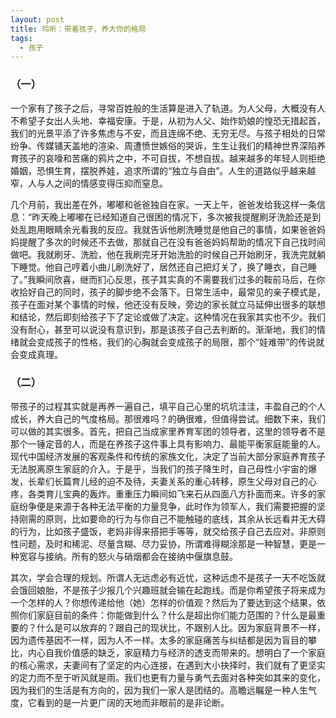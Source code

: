 ```yaml
---
layout: post
title: 玲听：带着孩子，养大你的格局
tags:
  - 孩子
---
```


### （一）

一个家有了孩子之后，寻常百姓般的生活算是进入了轨道。为人父母，大概没有人不希望子女出人头地、幸福安康。于是，从初为人父、始作奶娘的惶恐无措起首，我们的光景平添了许多焦虑与不安，而且连绵不绝、无穷无尽。与孩子相处的日常纷争、传媒铺天盖地的渲染、周遭愤世嫉俗的哭诉，生生让我们的精神世界深陷养育孩子的哀嚎和苦痛的鸦片之中，不可自拔，不想自拔。越来越多的年轻人则拒绝婚姻，恐惧生育，摆脱养娃，追求所谓的“独立与自由”。人生的道路似乎越来越窄，人与人之间的情感变得压抑而窒息。

几个月前，我出差在外，嘟嘟和爸爸独自在家。一天上午，爸爸发给我这样一条信息：“昨天晚上嘟嘟在已经知道自己很困的情况下，多次被我提醒刷牙洗脸还是到处乱跑用眼睛余光看我的反应。我就告诉他刷洗睡觉是他自己的事情，如果爸爸妈妈提醒了多次的时候还不去做，那就自己在没有爸爸妈妈帮助的情况下自己找时间做吧。我就刷牙、洗脸，他在我刷完牙开始洗脸的时候自己开始刷牙，我洗完就躺下睡觉。他自己哼着小曲儿刷洗好了，居然还自己把灯关了，换了睡衣，自己睡了。”我瞬间欣喜，继而扪心反思，孩子其实真的不需要我们过多的鞍前马后，在你收拾好自己的同时，孩子的脚步绝不会落下。日常生活中，最常见的亲子模式是，孩子在面对某个事情的时候，他还没有反映，旁边的家长就立马延伸出很多的联想和结论，然后即刻给孩子下了定论或做了决定。这种情况在我家其实也不少。我们没有耐心，甚至可以说没有意识到，那是该孩子自己去判断的。渐渐地，我们的情绪就会变成孩子的性格，我们的心胸就会变成孩子的局限，那个“娃难带”的传说就会变成真理。


### （二）

带孩子的过程其实就是再养一遍自己，填平自己心里的坑坑洼洼，丰盈自己的个人成长，养大自己的气度格局。那很难吗？的确很难，但值得尝试。细数下来，我们可以做的其实很多。首先，把自己当成家里养育军团的领导者，这里的领导者不是那个一锤定音的人，而是在养孩子这件事上具有影响力、最能平衡家庭能量的人。现代中国经济发展的客观条件和传统的家族文化，决定了当前大部分家庭养育孩子无法脱离原生家庭的介入。于是乎，当我们的孩子降生时，自己母性小宇宙的爆发，长辈们长篇育儿经的迫不及待，夫妻关系的重心转移，原生父母对自己的心疼，各类育儿宝典的轰炸。重重压力瞬间如飞来石从四面八方扑面而来。许多的家庭纷争便是来源于各种无法平衡的力量竞争，此时作为领军人，我们需要把握的坚持刚需的原则，比如要命的行为与你自己不能触碰的底线，其余从长远看并无大碍的行为，比如孩子盛饭，老妈非得来搭把手等等，就交给孩子自己去应对。非原则性问题，及时和稀泥、尽量含糊、尽力妥协，所谓难得糊涂那是一种智慧，更是一种宽容与接纳。所有的怒火与硝烟都会在接纳中偃旗息鼓。

其次，学会合理的规划。所谓人无远虑必有近忧，这种远虑不是孩子一天不吃饭就会饿回娘胎，不是孩子少报几个兴趣班就会输在起跑线。而是你希望孩子将来成为一个怎样的人？你想传递给他（她）怎样的价值观？然后为了要达到这个结果，依照你们家庭目前的条件：你能做到什么？什么是超出你们能力范围的？什么是最重要的？什么是可以放弃的？跟自己的现状比，不跟别人比。因为家庭背景不一样，因为遗传基因不一样，因为人不一样。太多的家庭痛苦与纠结都是因为盲目的攀比，内心自我价值感的缺乏，家庭精力与经济的透支而带来的。想明白了一个家庭的核心需求，夫妻间有了坚定的内心连接，在遇到大小抉择时，我们就有了更坚实的定力而不至于听风就是雨。我们也更有力量与勇气去面对各种突如其来的变化，因为我们的生活是有方向的，因为我们一家人是团结的。高瞻远瞩是一种人生气度，它看到的是一片更广阔的天地而非眼前的是非论断。

